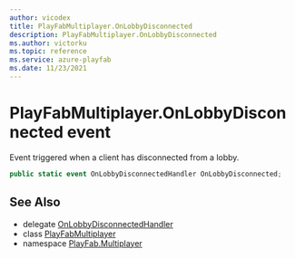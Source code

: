 ```yaml
---
author: vicodex
title: PlayFabMultiplayer.OnLobbyDisconnected
description: PlayFabMultiplayer.OnLobbyDisconnected
ms.author: victorku
ms.topic: reference
ms.service: azure-playfab
ms.date: 11/23/2021
---
```


# PlayFabMultiplayer.OnLobbyDisconnected event

Event triggered when a client has disconnected from a lobby.

```csharp
public static event OnLobbyDisconnectedHandler OnLobbyDisconnected;
```

## See Also

* delegate [OnLobbyDisconnectedHandler](../PlayFabMultiplayer.OnLobbyDisconnectedHandler.md)
* class [PlayFabMultiplayer](../PlayFabMultiplayer.md)
* namespace [PlayFab.Multiplayer](../../PlayFabMultiplayerSDK.md)

